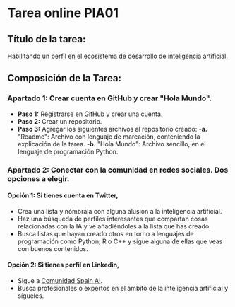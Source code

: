 # Tarea online PIA01

## Título de la tarea: 
Habilitando un perfil en el ecosistema de desarrollo de inteligencia artificial.

## Composición de la Tarea:

### Apartado 1: Crear cuenta en GitHub y crear "Hola Mundo".
   - **Paso 1:** Registrarse en [GitHub](https://github.com/) y crear una cuenta.
   - **Paso 2:** Crear un repositorio.  
   - **Paso 3:** Agregar los siguientes archivos al repositorio creado:
             -**a.** "Readme": Archivo con lenguaje de marcación, conteniendo la explicación de la tarea. 
             -**b.** "Hola Mundo": Archivo sencillo, en el lenguaje de programación Python.

### Apartado 2: Conectar con la comunidad en redes sociales. Dos opciones a elegir.

#### Opción 1: Si tienes cuenta en Twitter,

   - Crea una lista y nómbrala con alguna alusión a la inteligencia artificial.
   - Haz una búsqueda de perfiles interesantes que compartan cosas relacionadas con la IA y ve añadiéndoles a la lista que has creado.
   - Busca listas que hayan creado otros en torno a lenguajes de programación como Python, R o C++ y sigue alguna de ellas que veas con buenos contenidos.

#### Opción 2: Si tienes perfil en Linkedin,

   - Sigue a [Comunidad Spain AI](https://www.linkedin.com/company/spainai/?originalSubdomain=es).
   - Busca profesionales o expertos en el ámbito de la inteligencia artificial y sígueles.
